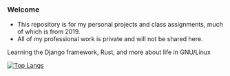 ### Welcome

- This repository is for my personal projects and class assignments, much of which is from 2019.
- All of my professional work is private and will not be shared here.

Learning the Django framework, Rust, and more about life in GNU/Linux

[![Top Langs](https://github-readme-stats.vercel.app/api/top-langs/?username=n3ptr&layout=compact)](https://github.com/n3ptr/github-readme-stats)

<!--
**n3ptr/n3ptr** is a ✨ _special_ ✨ repository because its `README.md` (this file) appears on your GitHub profile.
- 🔭 I’m currently working on ...
- 🌱 I’m currently learning ...
- 👯 I’m looking to collaborate on ...
- 🤔 I’m looking for help with ...
- 💬 Ask me about ...
- 📫 How to reach me: ...
- 😄 Pronouns: ...
- ⚡ Fun fact: ...
-->
